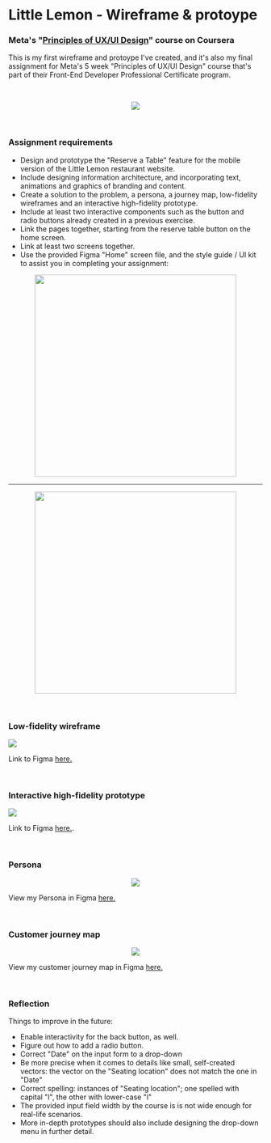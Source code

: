 # Little Lemon - Wireframe & protoype

### Meta's "[Principles of UX/UI Design](https://www.coursera.org/learn/principles-of-ux-ui-design?specialization=meta-front-end-developer#modules)" course on Coursera

This is my first wireframe and protoype I've created, and it's also my final assignment for Meta's 5 week "Principles of UX/UI Design" course that's part of their Front-End Developer Professional Certificate program.

<br/> 

<p align="center">
  <img src="https://media.giphy.com/media/v1.Y2lkPTc5MGI3NjExd3MwanRqdDIwczRheWV2d2xqN3B2Nnh2b2ExcnZlYm5jNzQ1bWlrZSZlcD12MV9pbnRlcm5hbF9naWZfYnlfaWQmY3Q9Zw/m8YzwmzUMq1Hy72qgL/giphy.gif" />
</p>

<br/> 


### Assignment requirements
* Design and prototype the "Reserve a Table" feature for the mobile version of the Little Lemon restaurant website. 
* Include designing information architecture, and incorporating text, animations and graphics of branding and content.
* Create a solution to the problem, a persona, a journey map, low-fidelity wireframes and an interactive high-fidelity prototype. 
* Include at least two interactive components such as the button and radio buttons already created in a previous exercise. 
* Link the pages together, starting from the reserve table button on the home screen.
* Link at least two screens together.
* Use the provided Figma "Home" screen file, and the style guide / UI kit to assist you in completing your assignment:


<p align="center">
	<img src=https://raw.githubusercontent.com/boglarkasebestyen/meta_uiux/main/ll_uiKit.jpg height="400"/>
</p>

<hr/>

<p align="center">
	<img src=https://raw.githubusercontent.com/boglarkasebestyen/meta_uiux/main/ll_homePage.jpg height="400"/>
</p>

<br/>

### Low-fidelity wireframe

![](https://raw.githubusercontent.com/boglarkasebestyen/meta_uiux/main/ll_wireframe.jpg)

Link to Figma [here.](https://www.figma.com/file/YtLzA3J5qd8kszhpHHU29j/Boglarka-Sebestyen---Preview-prototypes---revised?type=design&node-id=107%3A211&mode=dev&t=CAL1bbEMmlJ0TpOw-1)

<br/>


### Interactive high-fidelity prototype

![](https://raw.githubusercontent.com/boglarkasebestyen/meta_uiux/main/ll_prototype.jpg)

Link to Figma [here.](https://www.figma.com/file/YtLzA3J5qd8kszhpHHU29j/Boglarka-Sebestyen---Preview-prototypes---revised?type=design&mode=dev&t=CAL1bbEMmlJ0TpOw-1).

<br/>


### Persona

<p align="center">
	<img src=https://raw.githubusercontent.com/boglarkasebestyen/meta_uiux/main/ll_myPersona.png />
</p>

View my Persona in Figma [here.](https://www.figma.com/file/JtDxFRSdDGXtcYcl9PDNeL/Boglarka-Sebestyen---My-persona?type=whiteboard&node-id=0%3A1&t=dkTHiTLvsgD1dQqr-1)

<br/>


### Customer journey map

<p align="center">
	<img src=https://raw.githubusercontent.com/boglarkasebestyen/meta_uiux/main/ll_myCustomerJourneyMap.png />
</p>

View my customer journey map in Figma [here.](https://www.figma.com/file/sWD3Yj5WtIhAN4uHLqomTa/Boglarka-Sebestyen---My-customer-journey-map?type=whiteboard&node-id=0%3A1&t=913oMxmUlTdY98jb-1)

<br/>



### Reflection
Things to improve in the future:

* Enable interactivity for the back button, as well.
* Figure out how to add a radio button.
* Correct "Date" on the input form to a drop-down 
* Be more precise when it comes to details like small, self-created vectors: the vector on the "Seating location" does not match the one in "Date"  
* Correct spelling: instances of "Seating location"; one spelled with capital "l", the other with lower-case "l" 
* The provided input field width by the course is is not wide enough for real-life scenarios.
* More in-depth prototypes should also include designing the drop-down menu in further detail.

<br/>
<br/>

